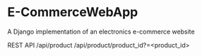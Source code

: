 # E-CommerceWebApp
A Django implementation of an electronics e-commerce website


REST API
/api/product
/api/product/product_id?=<product_id>
